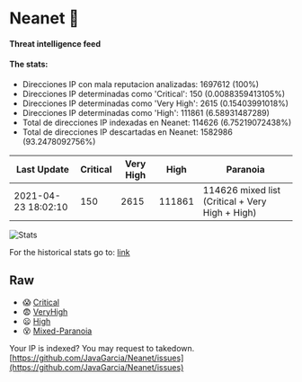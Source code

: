 # Neanet :hocho:
#### Threat intelligence feed
#### The stats:

- Direcciones IP con mala reputacion analizadas: 1697612 (100%)
- Direcciones IP determinadas como 'Critical':  150 (0.0088359413105%)
- Direcciones IP determinadas como 'Very High':  2615 (0.15403991018%)
- Direcciones IP determinadas como 'High':  111861 (6.58931487289)
- Total de direcciones IP indexadas en Neanet:  114626 (6.75219072438%)
- Total de direcciones IP descartadas en Neanet:  1582986 (93.2478092756%)

| Last Update | Critical | Very High | High | Paranoia |
| --- | --- | --- | --- | --- |
| 2021-04-23 18:02:10 | 150 | 2615 | 111861 | 114626 mixed list (Critical + Very High + High)|

![Stats](https://docs.google.com/spreadsheets/d/e/2PACX-1vSnaNMIXVabIpDJjufMlzH7poXnshF3mgd8Is1g9ytUEzVsP5my4Trn8f-xkoLLQ38xpL3HtmUexLo6/pubchart?oid=501124687&format=image)

For the historical stats go to: [link](/stats.csv)
## Raw
- :scream: [Critical](https://raw.githubusercontent.com/JavaGarcia/Neanet/master/blacklists/neanet_critical.txt)
- :fearful: [VeryHigh](https://raw.githubusercontent.com/JavaGarcia/Neanet/master/blacklists/neanet_veryHigh.txtt)
- :frowning: [High](https://raw.githubusercontent.com/JavaGarcia/Neanet/master/blacklists/neanet_high.txt)
- :dizzy_face: [Mixed-Paranoia](https://raw.githubusercontent.com/JavaGarcia/Neanet/master/blacklists/neanet_all.txt)


Your IP is indexed? You may request to takedown. [https://github.com/JavaGarcia/Neanet/issues](https://github.com/JavaGarcia/Neanet/issues)












































































































































































































































































































































































































































































































































































































































































































































































































































































































































































































































































































































































































































































































































































































































































































































































































































































































































































































































































































































































































































































































































































































































































































































































































































































































































































































































































































































































































































































































































































































































































































































































































































































































































































































































































































































































































































































































































































































































































































































































































































































































































































































































































































































































































































































































































































































































































































































































































































































































































































































































































































































































































































































































































































































































































































































































































































































































































































































































































































































































































































